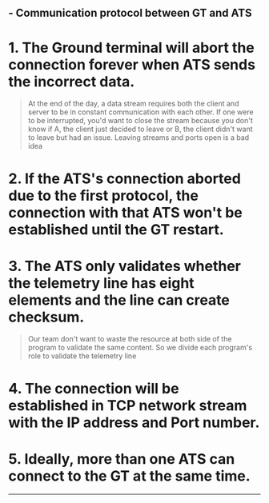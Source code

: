 ## - Communication protocol between GT and ATS

  # 1. The Ground terminal will abort the connection forever when ATS sends the incorrect data. 

  >  At the end of the day, a data stream requires both the client and server to be in constant communication with each other.  If one were to be interrupted, you'd want to close the stream because you don't know if A, the client just decided to leave or B, the client didn't want to leave but had an issue. Leaving streams and ports open is a bad idea

  # 2. If the ATS's connection aborted due to the first protocol, the connection with that ATS won't be established until the GT restart.

  # 3. The ATS only validates whether the telemetry line has eight elements and the line can create checksum.

  > Our team don't want to waste the resource at both side of the program to validate the same content. So we divide each program's role to validate the telemetry line

  # 4. The connection will be established in TCP network stream with the IP address and Port number.

  # 5. Ideally, more than one ATS can connect to the GT at the same time.

***